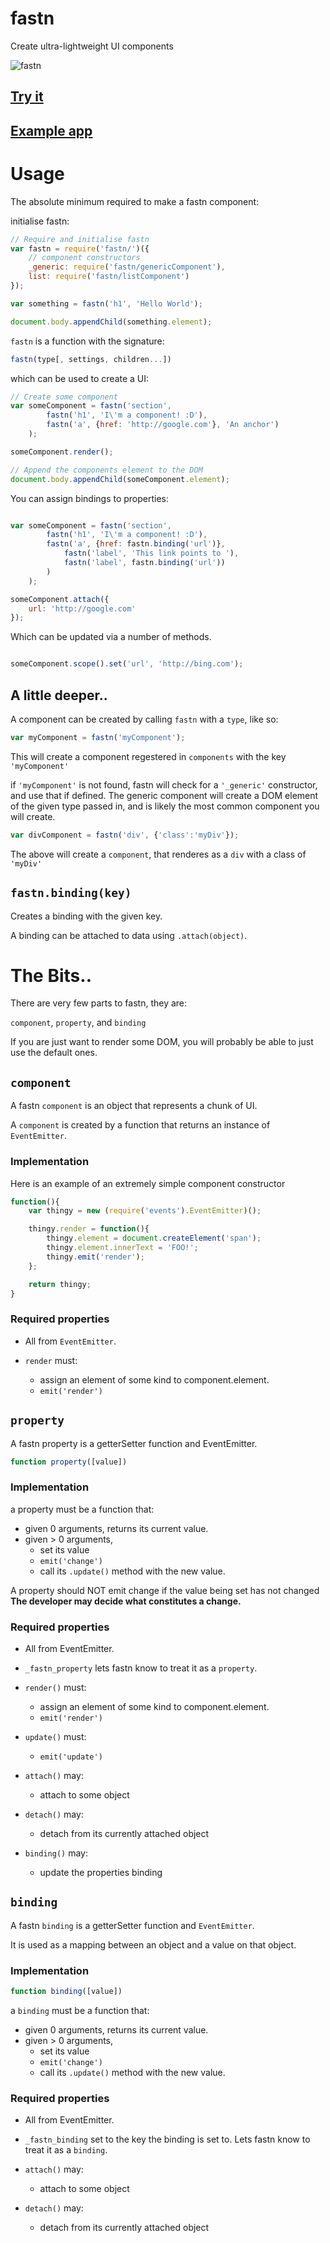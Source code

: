 # fastn

Create ultra-lightweight UI components

![fastn](fastn-sml.png)

## [Try it](http://korynunn.github.io/fastn/try/)

## [Example app](http://korynunn.github.io/fastn/example/)

# Usage

The absolute minimum required to make a fastn component:

initialise fastn:
```javascript
// Require and initialise fastn
var fastn = require('fastn/')({
    // component constructors
    _generic: require('fastn/genericComponent'),
    list: require('fastn/listComponent')
});

var something = fastn('h1', 'Hello World');

document.body.appendChild(something.element);
```

`fastn` is a function with the signature:

```javascript
fastn(type[, settings, children...])
```

which can be used to create a UI:

```javascript
// Create some component
var someComponent = fastn('section',
        fastn('h1', 'I\'m a component! :D'),
        fastn('a', {href: 'http://google.com'}, 'An anchor')
    );

someComponent.render();

// Append the components element to the DOM
document.body.appendChild(someComponent.element);
```

You can assign bindings to properties:

```javascript

var someComponent = fastn('section',
        fastn('h1', 'I\'m a component! :D'),
        fastn('a', {href: fastn.binding('url')},
            fastn('label', 'This link points to '),
            fastn('label', fastn.binding('url'))
        )
    );

someComponent.attach({
    url: 'http://google.com'
});

```

Which can be updated via a number of methods.


```javascript

someComponent.scope().set('url', 'http://bing.com');


```

## A little deeper..

A component can be created by calling `fastn` with a `type`, like so:

```javascript
var myComponent = fastn('myComponent');
```

This will create a component regestered in `components` with the key `'myComponent'`

if `'myComponent'` is not found, fastn will check for a `'_generic'` constructor, and use that if defined. The generic component will create a DOM element of the given type passed in, and is likely the most common component you will create.

```javascript
var divComponent = fastn('div', {'class':'myDiv'});
```

The above will create a `component`, that renderes as a `div` with a class of `'myDiv'`

## `fastn.binding(key)`

Creates a binding with the given key.

A binding can be attached to data using `.attach(object)`.


# The Bits..

There are very few parts to fastn, they are:

`component`, `property`, and `binding`

If you are just want to render some DOM, you will probably be able to just use the default ones.

## `component`

A fastn `component` is an object that represents a chunk of UI.

A `component` is created by a function that returns an instance of `EventEmitter`.

### Implementation

Here is an example of an extremely simple component constructor

```javascript
function(){
    var thingy = new (require('events').EventEmitter)();

    thingy.render = function(){
        thingy.element = document.createElement('span');
        thingy.element.innerText = 'FOO!';
        thingy.emit('render');
    };

    return thingy;
}
```

### Required properties

- All from `EventEmitter`.

- `render` must:

    - assign an element of some kind to component.element.
    - `emit('render')`

## `property`

A fastn property is a getterSetter function and EventEmitter.

```javascript
function property([value])
```

### Implementation

a property must be a function that:

- given 0 arguments, returns its current value.
- given > 0 arguments,
    - set its value
    - `emit('change')`
    - call its `.update()` method with the new value.

A property should NOT emit change if the value being set has not changed
**The developer may decide what constitutes a change.**


### Required properties

- All from EventEmitter.

- `_fastn_property` lets fastn know to treat it as a `property`.

- `render()` must:

    - assign an element of some kind to component.element.
    - `emit('render')`

- `update()` must:
    - `emit('update')`

- `attach()` may:
    - attach to some object

- `detach()` may:
    - detach from its currently attached object

- `binding()` may:
    - update the properties binding

## `binding`

A fastn `binding` is a getterSetter function and `EventEmitter`.

It is used as a mapping between an object and a value on that object.

### Implementation

```javascript
function binding([value])
```

a `binding` must be a function that:

- given 0 arguments, returns its current value.
- given > 0 arguments,
    - set its value
    - `emit('change')`
    - call its `.update()` method with the new value.


### Required properties

- All from EventEmitter.

- `_fastn_binding` set to the key the binding is set to. Lets fastn know to treat it as a `binding`.

- `attach()` may:
    - attach to some object

- `detach()` may:
    - detach from its currently attached object
